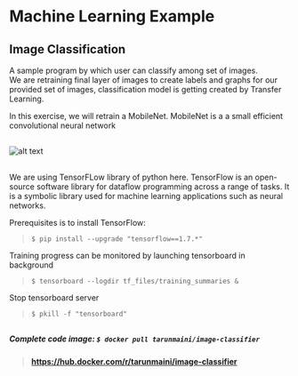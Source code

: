 # Machine Learning Example
## Image Classification
A sample program by which user can classify among set of images.  
We are retraining final layer of images to create labels and graphs for our provided set of images, classification model is getting created by Transfer Learning.  
  
In this exercise, we will retrain a MobileNet. MobileNet is a a small efficient convolutional neural network
## 

![alt text](https://drive.google.com/uc?id=1zcscLsVLss_ponH3HEGRl2igVX2qwHus)
## 
We are using TensorFLow library of python here. TensorFlow is an open-source software library for dataflow programming across a range of tasks. It is a symbolic library used for machine learning applications such as neural networks.
  
Prerequisites is to install TensorFlow:  
> `$ pip install --upgrade "tensorflow==1.7.*"`  


Training progress can be monitored by launching tensorboard in background  
> `$ tensorboard --logdir tf_files/training_summaries &`

Stop tensorboard server  
>`$ pkill -f "tensorboard"`

##
##### Complete code image: `$ docker pull tarunmaini/image-classifier`
> **https://hub.docker.com/r/tarunmaini/image-classifier**

